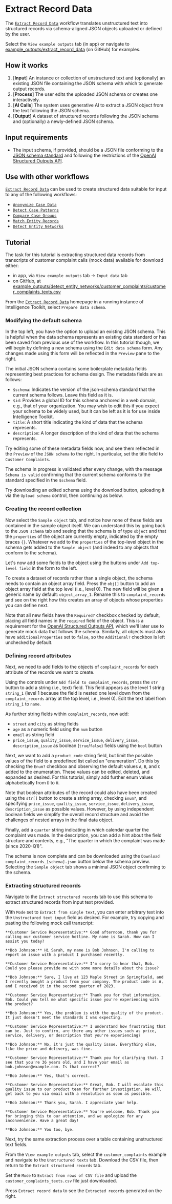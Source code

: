 # Extract Record Data

The [`Extract Record Data`](https://github.com/microsoft/intelligence-toolkit/blob/main/app/workflows/extract_record_data/README.md) workflow translates unstructured text into structured records via schema-aligned JSON objects uploaded or defined by the user.

Select the `View example outputs` tab (in app) or navigate to [example_outputs/extract_record_data](https://github.com/microsoft/intelligence-toolkit/tree/main/example_outputs/extract_record_data) (on GitHub) for examples.

## How it works

1. [**Input**] An instance or collection of unstructured text and (optionally) an existing JSON file containing the JSON schema with which to generate output records.
2. [**Process**] The user edits the uploaded JSON schema or creates one interactively.
3. [**AI Calls**] The system uses generative AI to extract a JSON object from the text following the JSON schema.
4. [**Output**] A dataset of structured records following the JSON schema and (optionally) a newly-defined JSON schema.

## Input requirements

- The input schema, if provided, should be a JSON file conforming to the [JSON schema standard](https://json-schema.org/) and following the restrictions of the [OpenAI Structured Outputs API](https://platform.openai.com/docs/guides/structured-outputs/supported-schemas).

## Use with other workflows

[`Extract Record Data`](https://github.com/microsoft/intelligence-toolkit/blob/main/app/workflows/extract_record_data/README.md) can be used to create structured data suitable for input to any of the following workflows:

- [`Anonymize Case Data`](https://github.com/microsoft/intelligence-toolkit/blob/main/app/workflows/anonymize_case_data/README.md)
- [`Detect Case Patterns`](https://github.com/microsoft/intelligence-toolkit/blob/main/app/workflows/detect_case_patterns/README.md)
- [`Compare Case Groups`](https://github.com/microsoft/intelligence-toolkit/blob/main/app/workflows/compare_case_groups/README.md)
- [`Match Entity Records`](https://github.com/microsoft/intelligence-toolkit/blob/main/app/workflows/match_entity_records/README.md)
- [`Detect Entity Networks`](https://github.com/microsoft/intelligence-toolkit/blob/main/app/workflows/detect_entity_networks/README.md)

## Tutorial

The task for this tutorial is extracting structured data records from transcripts of customer complaint calls (mock data) available for download either:

- in app, via `View example outputs` tab &rarr; `Input data` tab
- on GitHub, at [example_outputs/detect_entity_networks/customer_complaints/customer_complaints_texts.csv](https://github.com/microsoft/intelligence-toolkit/tree/main/example_outputs/extract_record_data/customer_complaints/customer_complaints_texts.csv)

From the [`Extract Record Data`](https://github.com/microsoft/intelligence-toolkit/blob/main/app/workflows/extract_record_data/README.md) homepage in a running instance of Intelligence Toolkit, select `Prepare data schema`.

### Modifying the default schema

In the top left, you have the option to upload an existing JSON schema. This is helpful when the data schema represents an existing data standard or has been saved from previous use of the workflow. In this tutorial though, we will begin by defining a new schema using the `Edit data schema` form. Any changes made using this form will be reflected in the `Preview` pane to the right.

The initial JSON schema contains some boilerplate metadata fields representing best practices for schema design. The metadata fields are as follows:

- `$schema`: Indicates the version of the json-schema standard that the current schema follows. Leave this field as it is.
- `$id`: Provides a global ID for this schema anchored in a web domain, e.g., that of your organization. You may wish to edit this if you expect your schema to be widely used, but it can be left as it is for use inside Intelligence Toolkit.
- `title`: A short title indicating the kind of data that the schema represents.
- `description`: A longer description of the kind of data that the schema represents.

Try editing some of these metadata fields now, and see them reflected in the `Preview` of the `JSON schema` to the right. In particular, set the title field to `Customer Complaints`.

The schema in progress is validated after every change, with the message `Schema is valid` confirming that the current schema conforms to the standard specified in the `$schema` field.

Try downloading an edited schema using the download button, uploading it via the `Upload schema` control, then continuing as below.

### Creating the record collection

Now select the `Sample object` tab, and notice how none of these fields are contained in the sample object itself. We can understand this by going back to the `JSON schema` tab and seeing that the schema is of type `object` and that the `properties` of the object are currently empty, indicated by the empty braces `{}`. Whatever we add to the `properties` of the top-level object in the schema gets added to the `Sample object` (and indeed to any objects that conform to the schema).

Let's now add some fields to the object using the buttons under `Add top-level field` in the form to the left.

To create a dataset of records rather than a single object, the schema needs to contain an object array field. Press the `obj[]` button to add an object array field at the top level (i.e., level 0). The new field will be given a generic name by default: `object_array_1`. Rename this to `complaint_records` and see on the right how this creates an array of objects whose properties you can define next.

Note that all new fields have the `Required?` checkbox checked by default, placing all field names in the `required` field of the object. This is a requirement for the [OpenAI Structured Outputs API](https://platform.openai.com/docs/guides/structured-outputs/supported-schemas), which we'll later use to generate mock data that follows the schema. Similarly, all objects must also have `additionalProperties` set to `false`, so the `Additional?` checkbox is left unchecked by default.

### Defining record attributes

Next, we need to add fields to the objects of `complaint_records` for each attribute of the records we want to create.

Using the controls under `Add field to complaint_records`, press the `str` button to add a string (i.e., text) field. This field appears as the level 1 string `string_1` (level 1 because the field is nested one level down from the `complaint_records` array at the top level, i.e., level 0). Edit the text label from `string_1` to `name`.

As further string fields within `complaint_records`, now add:

- `street` and `city` as string fields
- `age` as a numeric field using the `num` button
- `email` as string field
- `price_issue`, `quality_issue`, `service_issue`, `delivery_issue`, `description_issue` as boolean (`true`/`false`) fields using the `bool` button

Next, we want to add a `product_code` string field, but limit the possible values of the field to a predefined list called an "enumeration". Do this by checking the `Enum?` checkbox and observing the default values `A`, `B`, and `C` added to the enumeration. These values can be edited, deleted, and expanded as desired. For this tutorial, simply add further enum values alphabetically from `D` to `H`.

Note that boolean attributes of the record could also have been created using the `str[]` button to create a string array, checking `Enum?`, and specifying `price_issue`, `quality_issue`, `service_issue`, `delivery_issue`, `description_issue` as possible values. However, by using independent boolean fields we simplify the overall record structure and avoid the challenges of nested arrays in the final data object.

Finally, add a `quarter` string indicating in which calendar quarter the complaint was made. In the description, you can add a hint about the field structure and contents, e.g., "The quarter in which the complaint was made (since 2020-Q1)".

The schema is now complete and can be downloaded using the `Download complaint_records_[schema].json` button below the schema preview. Selecting the `Sample object` tab shows a minimal JSON object confirming to the schema.

### Extracting structured records

Navigate to the `Extract structured records` tab to use this schema to extract structured records from input text provided.

With `Mode` set to `Extract from single text`, you can enter arbitrary text into the `Unstructured text input` field as desired. For example, try copying and pasting the following mock call transcript:

```code
**Customer Service Representative:** Good afternoon, thank you for calling our customer service hotline. My name is Sarah. How can I assist you today?

**Bob Johnson:** Hi Sarah, my name is Bob Johnson. I'm calling to report an issue with a product I purchased recently.

**Customer Service Representative:** I'm sorry to hear that, Bob. Could you please provide me with some more details about the issue?

**Bob Johnson:** Sure, I live at 123 Maple Street in Springfield, and I recently bought a product from your company. The product code is A, and I received it in the second quarter of 2023.

**Customer Service Representative:** Thank you for that information, Bob. Could you tell me what specific issue you're experiencing with the product?

**Bob Johnson:** Yes, the problem is with the quality of the product. It just doesn't meet the standards I was expecting.

**Customer Service Representative:** I understand how frustrating that can be. Just to confirm, are there any other issues such as price, service, delivery, or description that you're experiencing?

**Bob Johnson:** No, it's just the quality issue. Everything else, like the price and delivery, was fine.

**Customer Service Representative:** Thank you for clarifying that. I see that you're 36 years old, and I have your email as bob.johnson@example.com. Is that correct?

**Bob Johnson:** Yes, that's correct.

**Customer Service Representative:** Great, Bob. I will escalate this quality issue to our product team for further investigation. We will get back to you via email with a resolution as soon as possible.

**Bob Johnson:** Thank you, Sarah. I appreciate your help.

**Customer Service Representative:** You're welcome, Bob. Thank you for bringing this to our attention, and we apologize for any inconvenience. Have a great day!

**Bob Johnson:** You too, bye.
```

Next, try the same extraction process over a table containing unstructured text fields.

From the `View example outputs` tab, select the `customer_complaints` example and navigate to the `Unstructured texts` tab. Download the CSV file, then return to the `Extract structured records` tab.

Set the `Mode` to `Extract from rows of CSV file` and upload the `customer_complaints_texts.csv` file just downloaded.

Press `Extract record data` to see the `Extracted records` generated on the right.
